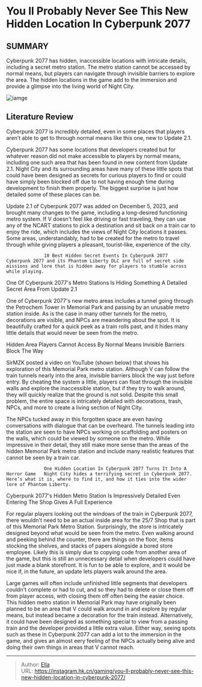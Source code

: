 # You ll Probably Never See This New Hidden Location In Cyberpunk 2077


## SUMMARY 



  Cyberpunk 2077 has hidden, inaccessible locations with intricate details, including a secret metro station.   The metro station cannot be accessed by normal means, but players can navigate through invisible barriers to explore the area.   The hidden locations in the game add to the immersion and provide a glimpse into the living world of Night City.  

![iamge](https://static1.srcdn.com/wordpress/wp-content/uploads/2023/12/solomon-reed-at-the-metro-station-in-cyberpunk-2077.jpg)

## Literature Review

Cyberpunk 2077 is incredibly detailed, even in some places that players aren’t able to get to through normal means like this one, new to Update 2.1.




Cyberpunk 2077 has some locations that developers created but for whatever reason did not make accessible to players by normal means, including one such area that has been found in new content from Update 2.1. Night City and its surrounding areas have many of these little spots that could have been designed as secrets for curious players to find or could have simply been blocked off due to not having enough time during development to finish them properly. The biggest surprise is just how detailed some of these places can be.




Update 2.1 of Cyberpunk 2077 was added on December 5, 2023, and brought many changes to the game, including a long-desired functioning metro system. If V doesn&#39;t feel like driving or fast traveling, they can use any of the NCART stations to pick a destination and sit back on a train car to enjoy the ride, which includes the views of Night City locations it passes. Some areas, understandably, had to be created for the metro to travel through while giving players a pleasant, tourist-like, experience of the city.

                  10 Best Hidden Secret Events In Cyberpunk 2077   Cyberpunk 2077 and its Phantom Liberty DLC are full of secret side missions and lore that is hidden away for players to stumble across while playing.   


 One Of Cyberpunk 2077&#39;s Metro Stations Is Hiding Something 
A Detailed Secret Area From Update 2.1
          

One of Cyberpunk 2077&#39;s new metro areas includes a tunnel going through the Petrochem Tower in Memorial Park and passing by an unusable metro station inside. As is the case in many other tunnels for the metro, decorations are visible, and NPCs are meandering about the spot. It is beautifully crafted for a quick peek as a train rolls past, and it hides many little details that would never be seen from the metro.






 Hidden Area Players Cannot Access By Normal Means 
Invisible Barriers Block The Way
         

SirMZK posted a video on YouTube (shown below) that shows his exploration of this Memorial Park metro station. Although V can follow the train tunnels nearly into the area, invisible barriers block the way just before entry. By cheating the system a little, players can float through the invisible walls and explore the inaccessible station, but if they try to walk around, they will quickly realize that the ground is not solid. Despite this small problem, the entire space is intricately detailed with decorations, trash, NPCs, and more to create a living section of Night City.


 




The NPCs tucked away in this forgotten space are even having conversations with dialogue that can be overheard. The tunnels leading into the station are seen to have NPCs working on scaffolding and posters on the walls, which could be viewed by someone on the metro. While impressive in their detail, they still make more sense than the areas of the hidden Memorial Park metro station and include many realistic features that cannot be seen by a train car.

                  One Hidden Location In Cyberpunk 2077 Turns It Into A Horror Game   Night City hides a terrifying secret in Cyberpunk 2077. Here’s what it is, where to find it, and how it ties into the wider lore of Phantom Liberty.   



 Cyberpunk 2077&#39;s Hidden Metro Station Is Impressively Detailed 
Even Entering The Shop Gives A Full Experience
          

For regular players looking out the windows of the train in Cyberpunk 2077, there wouldn&#39;t need to be an actual inside area for the 25/7 Shop that is part of this Memorial Park Metro Station. Surprisingly, the store is intricately designed beyond what would be seen from the metro. Even walking around and peeking behind the counter, there are things on the floor, items stocking the shelves, and stacks of papers alongside a bored store employee. Likely this is simply due to copying code from another area of the game, but this is still an unnecessary detail when developers could have just made a blank storefront. It is fun to be able to explore, and it would be nice if, in the future, an update lets players walk around the area.




Large games will often include unfinished little segments that developers couldn&#39;t complete or had to cut, and so they had to delete or close them off from player access, with closing them off often being the easier choice. This hidden metro station in Memorial Park may have originally been planned to be an area that V could walk around in and explore by regular means, but instead became a decoration for the train instead. Alternatively, it could have been designed as something special to view from a passing train and the developer provided a little extra value. Either way, seeing spots such as these in Cyberpunk 2077 can add a lot to the immersion in the game, and gives an almost eery feeling of the NPCs actually being alive and doing their own things in areas that V cannot reach.



---

> Author: [Ella](https://instagram.hk.cn/)  
> URL: https://instagram.hk.cn/gaming/you-ll-probably-never-see-this-new-hidden-location-in-cyberpunk-2077/  

